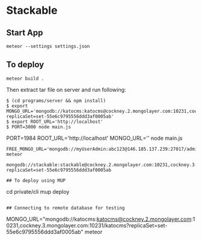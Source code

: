 # Stackable

## Start App

`meteor --settings settings.json`

## To deploy

`meteor build .`

Then extract tar file on server and run following:

```
$ (cd programs/server && npm install)
$ export MONGO_URL='mongodb://katocms:katocms@cockney.2.mongolayer.com:10231,cockney.3.mongolayer.com:10231/katocms?replicaSet=set-55e6c9795556ddd3af0005ab'
$ export ROOT_URL='http://localhost'
$ PORT=3000 node main.js
```
PORT=1984 ROOT_URL='http://localhost' MONGO_URL='' node main.js
```
FREE_MONGO_URL='mongodb://myUserAdmin:abc123@146.185.137.239:27017/admin' meteor

mongodb://stackable:stackable@cockney.2.mongolayer.com:10231,cockney.3.mongolayer.com:10231/stackable?replicaSet=set-55e6c9795556ddd3af0005ab

## To deploy using MUP

```
cd private/cli
mup deploy
```

## Connecting to remote database for testing

```
MONGO_URL="mongodb://katocms:katocms@cockney.2.mongolayer.com:10231,cockney.3.mongolayer.com:10231/katocms?replicaSet=set-55e6c9795556ddd3af0005ab" meteor
```